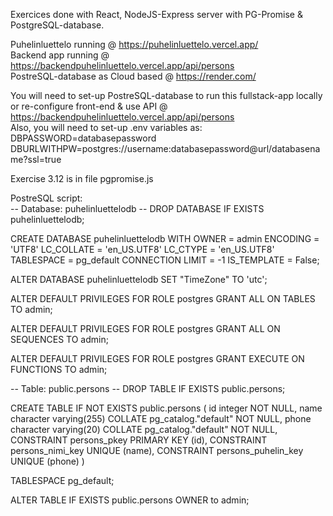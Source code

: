 Exercices done with React, NodeJS-Express server with PG-Promise & PostgreSQL-database. <br />

Puhelinluettelo running @ https://puhelinluettelo.vercel.app/ <br />
Backend app running @ https://backendpuhelinluettelo.vercel.app/api/persons <br />
PostreSQL-database as Cloud based @ https://render.com/ <br />

You will need to set-up PostreSQL-database to run this fullstack-app locally or re-configure front-end & use API @ https://backendpuhelinluettelo.vercel.app/api/persons <br />
Also, you will need to set-up .env variables as: <br />
DBPASSWORD=databasepassword <br />
DBURLWITHPW=postgres://username:databasepassword@url/databasename?ssl=true <br />

Exercise 3.12 is in file pgpromise.js <br />

PostreSQL script: <br />
-- Database: puhelinluettelodb
-- DROP DATABASE IF EXISTS puhelinluettelodb;

CREATE DATABASE puhelinluettelodb
    WITH
    OWNER = admin
    ENCODING = 'UTF8'
    LC_COLLATE = 'en_US.UTF8'
    LC_CTYPE = 'en_US.UTF8'
    TABLESPACE = pg_default
    CONNECTION LIMIT = -1
    IS_TEMPLATE = False;

ALTER DATABASE puhelinluettelodb
    SET "TimeZone" TO 'utc';
	
ALTER DEFAULT PRIVILEGES FOR ROLE postgres
GRANT ALL ON TABLES TO admin;

ALTER DEFAULT PRIVILEGES FOR ROLE postgres
GRANT ALL ON SEQUENCES TO admin;

ALTER DEFAULT PRIVILEGES FOR ROLE postgres
GRANT EXECUTE ON FUNCTIONS TO admin;

-- Table: public.persons
-- DROP TABLE IF EXISTS public.persons;

CREATE TABLE IF NOT EXISTS public.persons
(
    id integer NOT NULL,
    name character varying(255) COLLATE pg_catalog."default" NOT NULL,
    phone character varying(20) COLLATE pg_catalog."default" NOT NULL,
    CONSTRAINT persons_pkey PRIMARY KEY (id),
    CONSTRAINT persons_nimi_key UNIQUE (name),
    CONSTRAINT persons_puhelin_key UNIQUE (phone)
)

TABLESPACE pg_default;

ALTER TABLE IF EXISTS public.persons
    OWNER to admin;
